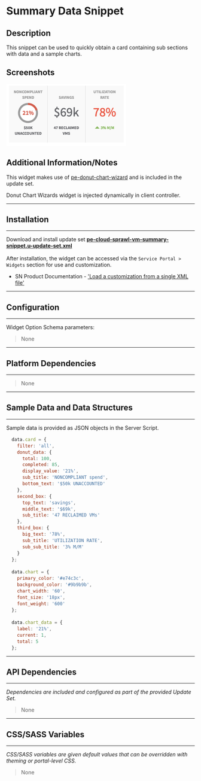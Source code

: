 # Summary Data Snippet

## Description

This snippet can be used to quickly obtain a card containing sub sections with data and a sample charts.

## Screenshots
![](../images/pe-summary-data-snippet.png)

## Additional Information/Notes
This widget makes use of [pe-donut-chart-wizard](https://github.com/platform-experience/serviceportal-widget-library/tree/master/Charts/pe-donut-chart-wizard) and is included in the update set.

Donut Chart Wizards widget is injected dynamically in client controller.

---
## Installation
---
Download and install update set **[pe-cloud-sprawl-vm-summary-snippet.u-update-set.xml](https://github.com/platform-experience/serviceportal-widget-library/blob/master/pe-cloud-sprawl-vm-summary-snippet/pe-cloud-sprawl-vm-summary-snippet.u-update-set.xml)** <br/><br/>
After installation, the widget can be accessed via the `Service Portal > Widgets` section for use and customization.<br/>
* SN Product Documentation - ['Load a customization from a single XML file'](https://docs.servicenow.com/bundle/kingston-application-development/page/build/system-update-sets/task/t_SaveAnUpdateSetAsAnXMLFile.html)

---
## Configuration
---
Widget Option Schema parameters:
> None
---
## Platform Dependencies
---
> None
---
## Sample Data and Data Structures
---
Sample data is provided as JSON objects in the Server Script.
``` javascript
  data.card = {
    filter: 'all',
    donut_data: {
      total: 100,
      completed: 85,
      display_value: '21%',
      sub_title: 'NONCOMPLIANT spend',
      bottom_text: '$50k UNACCOUNTED'
    },
    second_box: {
      top_text: 'savings',
      middle_text: '$69k',
      sub_title: '47 RECLAIMED VMs'
    },
    third_box: {
      big_text: '78%',
      sub_title: 'UTILIZATION RATE',
      sub_sub_title: '3% M/M'
    }
  };

  data.chart = {
    primary_color: '#e74c3c',
    background_color: '#9b9b9b',
    chart_width: '60',
    font_size: '18px',
    font_weight: '600'
  };

  data.chart_data = {
    label: '21%',
    current: 1,
    total: 5
  };

```


---
## API Dependencies
---
<i>Dependencies are included and configured as part of the provided Update Set.</i>
> None
---
## CSS/SASS Variables
---
_CSS/SASS variables are given default values that can be overridden with theming or portal-level CSS._
> None